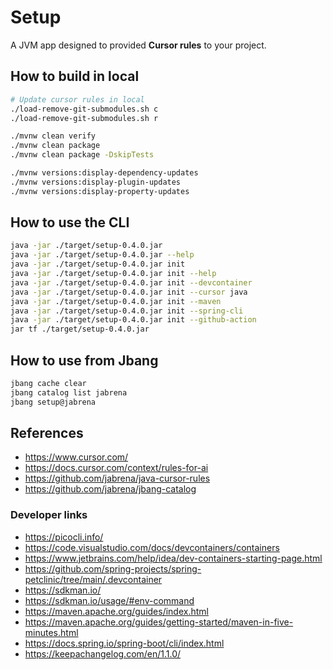 # Setup

A JVM app designed to provided **Cursor rules** to your project.

## How to build in local

```bash
# Update cursor rules in local
./load-remove-git-submodules.sh c
./load-remove-git-submodules.sh r

./mvnw clean verify
./mvnw clean package
./mvnw clean package -DskipTests

./mvnw versions:display-dependency-updates
./mvnw versions:display-plugin-updates
./mvnw versions:display-property-updates
```

## How to use the CLI

```bash
java -jar ./target/setup-0.4.0.jar
java -jar ./target/setup-0.4.0.jar --help
java -jar ./target/setup-0.4.0.jar init
java -jar ./target/setup-0.4.0.jar init --help
java -jar ./target/setup-0.4.0.jar init --devcontainer
java -jar ./target/setup-0.4.0.jar init --cursor java
java -jar ./target/setup-0.4.0.jar init --maven
java -jar ./target/setup-0.4.0.jar init --spring-cli
java -jar ./target/setup-0.4.0.jar init --github-action
jar tf ./target/setup-0.4.0.jar
```

## How to use from Jbang

```bash
jbang cache clear
jbang catalog list jabrena
jbang setup@jabrena
```

## References

- https://www.cursor.com/
- https://docs.cursor.com/context/rules-for-ai
- https://github.com/jabrena/java-cursor-rules
- https://github.com/jabrena/jbang-catalog

### Developer links

- https://picocli.info/
- https://code.visualstudio.com/docs/devcontainers/containers
- https://www.jetbrains.com/help/idea/dev-containers-starting-page.html
- https://github.com/spring-projects/spring-petclinic/tree/main/.devcontainer
- https://sdkman.io/
- https://sdkman.io/usage/#env-command
- https://maven.apache.org/guides/index.html
- https://maven.apache.org/guides/getting-started/maven-in-five-minutes.html
- https://docs.spring.io/spring-boot/cli/index.html
- https://keepachangelog.com/en/1.1.0/
